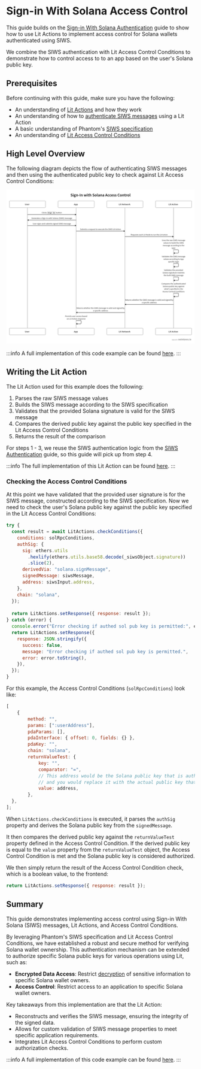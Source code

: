 # Sign-in With Solana Access Control

This guide builds on the [Sign-in With Solana Authentication](../../authentication/authenticating-siws.md) guide to show how to use Lit Actions to implement access control for Solana wallets authenticated using SIWS.

We combine the SIWS authentication with Lit Access Control Conditions to demonstrate how to control access to to an app based on the user's Solana public key.

## Prerequisites

Before continuing with this guide, make sure you have the following:

- An understanding of [Lit Actions](../../serverless-signing/overview) and how they work
- An understanding of how to [authenticate SIWS messages](../../authentication/authenticating-siws) using a Lit Action
- A basic understanding of Phantom's [SIWS specification](https://github.com/phantom/sign-in-with-solana/tree/main)
- An understanding of [Lit Access Control Conditions](../../../sdk/access-control/evm/basic-examples)

## High Level Overview

The following diagram depicts the flow of authenticating SIWS messages and then using the authenticated public key to check against Lit Access Control Conditions:

![SIWS Access Control Flow](../../../../static/img/siws-accs.png)

:::info
A full implementation of this code example can be found [here](https://github.com/LIT-Protocol/developer-guides-code/tree/master/siws-accs/browser).
:::

## Writing the Lit Action

The Lit Action used for this example does the following:

1. Parses the raw SIWS message values
2. Builds the SIWS message according to the SIWS specification
3. Validates that the provided Solana signature is valid for the SIWS message
4. Compares the derived public key against the public key specified in the Lit Access Control Conditions
5. Returns the result of the comparison

For steps 1 - 3, we reuse the SIWS authentication logic from the [SIWS Authentication](../../authentication/authenticating-siws#parsing-and-re-building-the-siws-message) guide, so this guide will pick up from step 4.

:::info
The full implementation of this Lit Action can be found [here](https://github.com/LIT-Protocol/developer-guides-code/blob/master/siws-accs/browser/src/litActionSiws.ts).
:::

### Checking the Access Control Conditions

At this point we have validated that the provided user signature is for the SIWS message, constructed according to the SIWS specification. Now we need to check the user's Solana public key against the public key specified in the Lit Access Control Conditions:

```js
try {
  const result = await LitActions.checkConditions({
    conditions: solRpcConditions,
    authSig: {
      sig: ethers.utils
        .hexlify(ethers.utils.base58.decode(_siwsObject.signature))
        .slice(2),
      derivedVia: "solana.signMessage",
      signedMessage: siwsMessage,
      address: siwsInput.address,
    },
    chain: "solana",
  });

  return LitActions.setResponse({ response: result });
} catch (error) {
  console.error("Error checking if authed sol pub key is permitted:", error);
  return LitActions.setResponse({
    response: JSON.stringify({
      success: false,
      message: "Error checking if authed sol pub key is permitted.",
      error: error.toString(),
    }),
  });
}
```

For this example, the Access Control Conditions (`solRpcConditions`) look like:

```js
[
    {
        method: "",
        params: [":userAddress"],
        pdaParams: [],
        pdaInterface: { offset: 0, fields: {} },
        pdaKey: "",
        chain: "solana",
        returnValueTest: {
            key: "",
            comparator: "=",
            // This address would be the Solana public key that is authorized to access the app,
            // and you would replace it with the actual public key that you want to authorize.
            value: address,
        },
  },
];
```

When `LitActions.checkConditions` is executed, it parses the `authSig` property and derives the Solana public key from the `signedMessage`.

It then compares the derived public key against the `returnValueTest` property defined in the Access Control Condition. If the derived public key is equal to the `value` property from the `returnValueTest` object, the Access Control Condition is met and the Solana public key is considered authorized.

We then simply return the result of the Access Control Condition check, which is a boolean value, to the frontend:

```js
return LitActions.setResponse({ response: result });
```

## Summary

This guide demonstrates implementing access control using Sign-in With Solana (SIWS) messages, Lit Actions, and Access Control Conditions.

By leveraging Phantom's SIWS specification and Lit Access Control Conditions, we have established a robust and secure method for verifying Solana wallet ownership. This authentication mechanism can be extended to authorize specific Solana public keys for various operations using Lit, such as:

- **Encrypted Data Access**: Restrict [decryption](../../../sdk/access-control/intro) of sensitive information to specific Solana wallet owners.
- **Access Control**: Restrict access to an application to specific Solana wallet owners.

Key takeaways from this implementation are that the Lit Action:

- Reconstructs and verifies the SIWS message, ensuring the integrity of the signed data.
- Allows for custom validation of SIWS message properties to meet specific application requirements.
- Integrates Lit Access Control Conditions to perform custom authorization checks.

:::info
A full implementation of this code example can be found [here](https://github.com/LIT-Protocol/developer-guides-code/blob/master/siws-accs/browser).
:::

